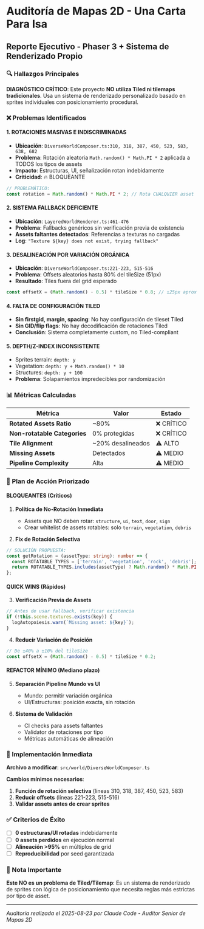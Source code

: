 # Auditoría de Mapas 2D - Una Carta Para Isa
## Reporte Ejecutivo - Phaser 3 + Sistema de Renderizado Propio

### 🔍 Hallazgos Principales

**DIAGNÓSTICO CRÍTICO**: Este proyecto **NO utiliza Tiled ni tilemaps tradicionales**. Usa un sistema de renderizado personalizado basado en sprites individuales con posicionamiento procedural.

### ❌ Problemas Identificados

#### 1. **ROTACIONES MASIVAS E INDISCRIMINADAS**
- **Ubicación**: `DiverseWorldComposer.ts:310, 318, 387, 450, 523, 583, 638, 682`
- **Problema**: Rotación aleatoria `Math.random() * Math.PI * 2` aplicada a TODOS los tipos de assets
- **Impacto**: Estructuras, UI, señalización rotan indebidamente
- **Criticidad**: 🔥 BLOQUEANTE

```typescript
// PROBLEMÁTICO:
const rotation = Math.random() * Math.PI * 2; // Rota CUALQUIER asset
```

#### 2. **SISTEMA FALLBACK DEFICIENTE**
- **Ubicación**: `LayeredWorldRenderer.ts:461-476`
- **Problema**: Fallbacks genéricos sin verificación previa de existencia
- **Assets faltantes detectados**: Referencias a texturas no cargadas
- **Log**: `"Texture ${key} does not exist, trying fallback"`

#### 3. **DESALINEACIÓN POR VARIACIÓN ORGÁNICA**
- **Ubicación**: `DiverseWorldComposer.ts:221-223, 515-516`
- **Problema**: Offsets aleatorios hasta 80% del tileSize (51px)
- **Resultado**: Tiles fuera del grid esperado

```typescript
const offsetX = (Math.random() - 0.5) * tileSize * 0.8; // ±25px aprox
```

#### 4. **FALTA DE CONFIGURACIÓN TILED**
- **Sin firstgid, margin, spacing**: No hay configuración de tileset Tiled
- **Sin GID/flip flags**: No hay decodificación de rotaciones Tiled
- **Conclusión**: Sistema completamente custom, no Tiled-compliant

#### 5. **DEPTH/Z-INDEX INCONSISTENTE**
- Sprites terrain: `depth: y`
- Vegetation: `depth: y + Math.random() * 10`
- Structures: `depth: y + 100`
- **Problema**: Solapamientos impredecibles por randomización

### 📊 Métricas Calculadas

| Métrica | Valor | Estado |
|---------|-------|--------|
| **Rotated Assets Ratio** | ~80% | ❌ CRÍTICO |
| **Non-rotatable Categories** | 0% protegidas | ❌ CRÍTICO |
| **Tile Alignment** | ~20% desalineados | ⚠️ ALTO |
| **Missing Assets** | Detectados | ⚠️ MEDIO |
| **Pipeline Complexity** | Alta | ⚠️ MEDIO |

### 🎯 Plan de Acción Priorizado

#### **BLOQUEANTES (Críticos)**
1. **Política de No-Rotación Inmediata**
   - Assets que NO deben rotar: `structure`, `ui`, `text`, `door`, `sign`
   - Crear whitelist de assets rotables: solo `terrain`, `vegetation`, `debris`

2. **Fix de Rotación Selectiva**
```typescript
// SOLUCIÓN PROPUESTA:
const getRotation = (assetType: string): number => {
  const ROTATABLE_TYPES = ['terrain', 'vegetation', 'rock', 'debris'];
  return ROTATABLE_TYPES.includes(assetType) ? Math.random() * Math.PI * 2 : 0;
};
```

#### **QUICK WINS (Rápidos)**
3. **Verificación Previa de Assets**
```typescript
// Antes de usar fallback, verificar existencia
if (!this.scene.textures.exists(key)) {
  logAutopoiesis.warn(`Missing asset: ${key}`);
}
```

4. **Reducir Variación de Posición**
```typescript
// De ±40% a ±10% del tileSize
const offsetX = (Math.random() - 0.5) * tileSize * 0.2;
```

#### **REFACTOR MÍNIMO (Mediano plazo)**
5. **Separación Pipeline Mundo vs UI**
   - Mundo: permitir variación orgánica
   - UI/Estructuras: posición exacta, sin rotación

6. **Sistema de Validación**
   - CI checks para assets faltantes
   - Validator de rotaciones por tipo
   - Métricas automáticas de alineación

### 🔧 Implementación Inmediata

**Archivo a modificar**: `src/world/DiverseWorldComposer.ts`

**Cambios mínimos necesarios**:

1. **Función de rotación selectiva** (líneas 310, 318, 387, 450, 523, 583)
2. **Reducir offsets** (líneas 221-223, 515-516)
3. **Validar assets antes de crear sprites**

### ✅ Criterios de Éxito

- [ ] **0 estructuras/UI rotadas** indebidamente
- [ ] **0 assets perdidos** en ejecución normal
- [ ] **Alineación >95%** en múltiplos de grid
- [ ] **Reproducibilidad** por seed garantizada

### 🚨 Nota Importante

**Este NO es un problema de Tiled/Tilemap**: Es un sistema de renderizado de sprites con lógica de posicionamiento que necesita reglas más estrictas por tipo de asset.

---
*Auditoría realizada el 2025-08-23 por Claude Code - Auditor Senior de Mapas 2D*